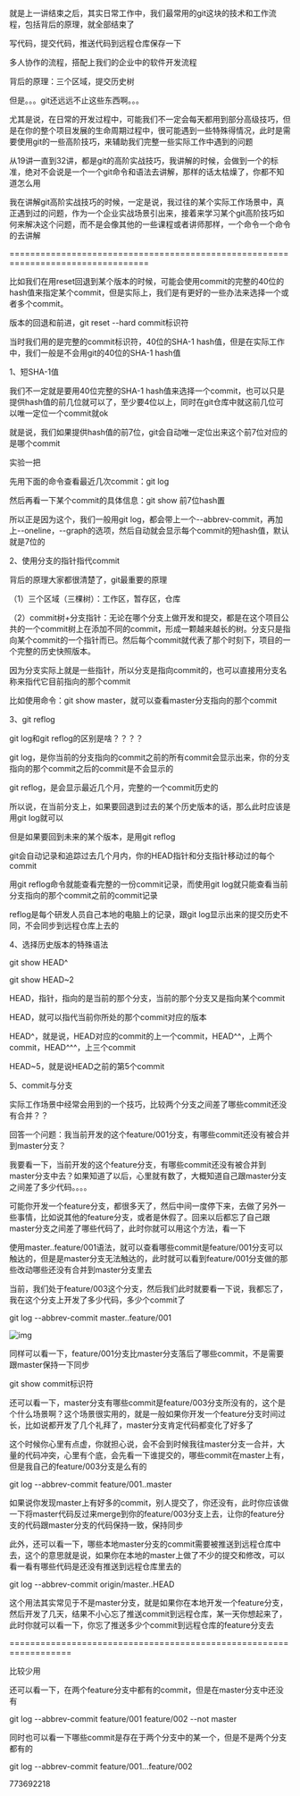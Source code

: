 
就是上一讲结束之后，其实日常工作中，我们最常用的git这块的技术和工作流程，包括背后的原理，就全部结束了

 

写代码，提交代码，推送代码到远程仓库保存一下

 

多人协作的流程，搭配上我们的企业中的软件开发流程

 

背后的原理：三个区域，提交历史树

 

但是。。。git还远远不止这些东西啊。。。

 

尤其是说，在日常的开发过程中，可能我们不一定会每天都用到部分高级技巧，但是在你的整个项目发展的生命周期过程中，很可能遇到一些特殊得情况，此时是需要使用git的一些高阶技巧，来辅助我们完整一些实际工作中遇到的问题

 

从19讲一直到32讲，都是git的高阶实战技巧，我讲解的时候，会做到一个的标准，绝对不会说是一个一个git命令和语法去讲解，那样的话太枯燥了，你都不知道怎么用

 

我在讲解git高阶实战技巧的时候，一定是说，我过往的某个实际工作场景中，真正遇到过的问题，作为一个企业实战场景引出来，接着来学习某个git高阶技巧如何来解决这个问题，而不是会像其他的一些课程或者讲师那样，一个命令一个命令的去讲解

 

=================================================================================

 

比如我们在用reset回退到某个版本的时候，可能会使用commit的完整的40位的hash值来指定某个commit，但是实际上，我们是有更好的一些办法来选择一个或者多个commit。

 

版本的回退和前进，git reset --hard commit标识符

 

当时我们用的是完整的commit标识符，40位的SHA-1 hash值，但是在实际工作中，我们一般是不会用git的40位的SHA-1 hash值

 

1、短SHA-1值

 

我们不一定就是要用40位完整的SHA-1 hash值来选择一个commit，也可以只是提供hash值的前几位就可以了，至少要4位以上，同时在git仓库中就这前几位可以唯一定位一个commit就ok

 

就是说，我们如果提供hash值的前7位，git会自动唯一定位出来这个前7位对应的是哪个commit

 

实验一把

 

先用下面的命令查看最近几次commit：git log

 

然后再看一下某个commit的具体信息：git show 前7位hash置

 

所以正是因为这个，我们一般用git log，都会带上一个--abbrev-commit，再加上--oneline，--graph的选项，然后自动就会显示每个commit的短hash值，默认就是7位的

 

2、使用分支的指针指代commit

 

背后的原理大家都很清楚了，git最重要的原理

 

（1）三个区域（三棵树）：工作区，暂存区，仓库

 

（2）commit树+分支指针：无论在哪个分支上做开发和提交，都是在这个项目公共的一个commit树上在添加不同的commit，形成一颗越来越长的树。分支只是指向某个commit的一个指针而已。然后每个commit就代表了那个时刻下，项目的一个完整的历史快照版本。

 

因为分支实际上就是一些指针，所以分支是指向commit的，也可以直接用分支名称来指代它目前指向的那个commit

 

比如使用命令：git show master，就可以查看master分支指向的那个commit

 

3、git reflog

 

git log和git reflog的区别是啥？？？？

 

git log，是你当前的分支指向的commit之前的所有commit会显示出来，你的分支指向的那个commit之后的commit是不会显示的

 

git reflog，是会显示最近几个月，完整的一个commit历史的

 

所以说，在当前分支上，如果要回退到过去的某个历史版本的话，那么此时应该是用git log就可以

 

但是如果要回到未来的某个版本，是用git reflog

 

git会自动记录和追踪过去几个月内，你的HEAD指针和分支指针移动过的每个commit

 

用git reflog命令就能查看完整的一份commit记录，而使用git log就只能查看当前分支指向的那个commit之前的commit记录

 

reflog是每个研发人员自己本地的电脑上的记录，跟git log显示出来的提交历史不同，不会同步到远程仓库上去的

 

4、选择历史版本的特殊语法

 

git show HEAD^

git show HEAD~2

 

HEAD，指针，指向的是当前的那个分支，当前的那个分支又是指向某个commit

 

HEAD，就可以指代当前你所处的那个commit对应的版本

 

HEAD^，就是说，HEAD对应的commit的上一个commit，HEAD^^，上两个commit，HEAD^^^，上三个commit

 

HEAD~5，就是说HEAD之前的第5个commit

 

5、commit与分支

 

实际工作场景中经常会用到的一个技巧，比较两个分支之间差了哪些commit还没有合并？？

 

回答一个问题：我当前开发的这个feature/001分支，有哪些commit还没有被合并到master分支？

 

我要看一下，当前开发的这个feature分支，有哪些commit还没有被合并到master分支中去？如果知道了以后，心里就有数了，大概知道自己跟master分支之间差了多少代码。。。。

 

可能你开发一个feature分支，都很多天了，然后中间一度停下来，去做了另外一些事情，比如说其他的feature分支，或者是休假了。回来以后都忘了自己跟master分支之间差了哪些代码了，此时你就可以用这个方法，看一下

 

使用master..feature/001语法，就可以查看哪些commit是feature/001分支可以触达的，但是是master分支无法触达的，此时就可以看到feature/001分支做的那些改动哪些还没有合并到master分支里去

 

当前，我们处于feature/003这个分支，然后我们此时就要看一下说，我都忘了，我在这个分支上开发了多少代码，多少个commit了

 

git log --abbrev-commit master..feature/001

 

![img](https://tva1.sinaimg.cn/large/008eGmZEly1gop2lh5hmnj31b805g0w5.jpg) 

 

同样可以看一下，feature/001分支比master分支落后了哪些commit，不是需要跟master保持一下同步

 

git show commit标识符

 

还可以看一下，master分支有哪些commit是feature/003分支所没有的，这个是个什么场景啊？这个场景很实用的，就是一般如果你开发一个feature分支时间过长，比如说都开发了几个礼拜了，master分支肯定代码都变化了好多了

 

这个时候你心里有点虚，你就担心说，会不会到时候我往master分支一合并，大量的代码冲突，心里有个底，会先看一下谁提交的，哪些commit在master上有，但是我自己的feature/003分支是么有的

 

git log --abbrev-commit feature/001..master

 

如果说你发现master上有好多的commit，别人提交了，你还没有，此时你应该做一下将master代码反过来merge到你的feature/003分支上去，让你的feature分支的代码跟master分支的代码保持一致，保持同步

 

此外，还可以看一下，哪些本地master分支的commit需要被推送到远程仓库中去，这个的意思就是说，如果你在本地的master上做了不少的提交和修改，可以看一看有哪些代码是还没有推送到远程仓库里去的

 

git log --abbrev-commit origin/master..HEAD

 

这个用法其实常见于不是master分支，就是如果你在本地开发一个feature分支，然后开发了几天，结果不小心忘了推送commit到远程仓库，某一天你想起来了，此时你就可以看一下，你忘了推送多少个commit到远程仓库的feature分支去

 

==================================================================

 

比较少用

 

还可以看一下，在两个feature分支中都有的commit，但是在master分支中还没有

 

git log --abbrev-commit feature/001 feature/002 --not master

 

同时也可以看一下哪些commit是存在于两个分支中的某一个，但是不是两个分支都有的

 

git log --abbrev-commit feature/001...feature/002

 

 

 

 

 

 

 

 

 

 

 

 

 

773692218